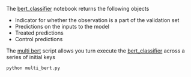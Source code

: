 The [bert_classifier](https://github.com/pharringtonp19/llmft/blob/main/notebooks/bert/bert_classifier.ipynb) notebook returns the following objects
- Indicator for whether the observation is a part of the validation set 
- Predictions on the inputs to the model
- Treated predictions
- Control predictions

The [multi bert](https://github.com/pharringtonp19/llmft/blob/main/notebooks_scripts/bert/multi_bert.py) script allows you turn execute the [bert_classifier](https://github.com/pharringtonp19/llmft/blob/main/notebooks/bert/bert_classifier.ipynb) across a series of initial keys

```
python multi_bert.py
```
